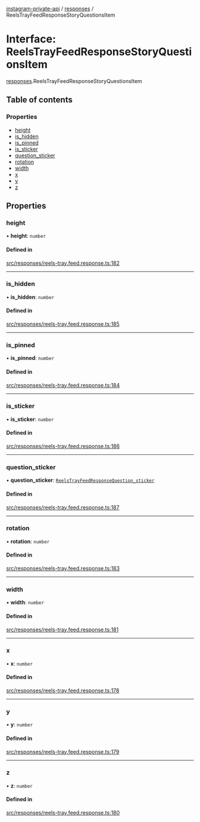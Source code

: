 [instagram-private-api](../../README.md) / [responses](../../modules/responses.md) / ReelsTrayFeedResponseStoryQuestionsItem

# Interface: ReelsTrayFeedResponseStoryQuestionsItem

[responses](../../modules/responses.md).ReelsTrayFeedResponseStoryQuestionsItem

## Table of contents

### Properties

- [height](ReelsTrayFeedResponseStoryQuestionsItem.md#height)
- [is\_hidden](ReelsTrayFeedResponseStoryQuestionsItem.md#is_hidden)
- [is\_pinned](ReelsTrayFeedResponseStoryQuestionsItem.md#is_pinned)
- [is\_sticker](ReelsTrayFeedResponseStoryQuestionsItem.md#is_sticker)
- [question\_sticker](ReelsTrayFeedResponseStoryQuestionsItem.md#question_sticker)
- [rotation](ReelsTrayFeedResponseStoryQuestionsItem.md#rotation)
- [width](ReelsTrayFeedResponseStoryQuestionsItem.md#width)
- [x](ReelsTrayFeedResponseStoryQuestionsItem.md#x)
- [y](ReelsTrayFeedResponseStoryQuestionsItem.md#y)
- [z](ReelsTrayFeedResponseStoryQuestionsItem.md#z)

## Properties

### height

• **height**: `number`

#### Defined in

[src/responses/reels-tray.feed.response.ts:182](https://github.com/Nerixyz/instagram-private-api/blob/b3351b9/src/responses/reels-tray.feed.response.ts#L182)

___

### is\_hidden

• **is\_hidden**: `number`

#### Defined in

[src/responses/reels-tray.feed.response.ts:185](https://github.com/Nerixyz/instagram-private-api/blob/b3351b9/src/responses/reels-tray.feed.response.ts#L185)

___

### is\_pinned

• **is\_pinned**: `number`

#### Defined in

[src/responses/reels-tray.feed.response.ts:184](https://github.com/Nerixyz/instagram-private-api/blob/b3351b9/src/responses/reels-tray.feed.response.ts#L184)

___

### is\_sticker

• **is\_sticker**: `number`

#### Defined in

[src/responses/reels-tray.feed.response.ts:186](https://github.com/Nerixyz/instagram-private-api/blob/b3351b9/src/responses/reels-tray.feed.response.ts#L186)

___

### question\_sticker

• **question\_sticker**: [`ReelsTrayFeedResponseQuestion_sticker`](ReelsTrayFeedResponseQuestion_sticker.md)

#### Defined in

[src/responses/reels-tray.feed.response.ts:187](https://github.com/Nerixyz/instagram-private-api/blob/b3351b9/src/responses/reels-tray.feed.response.ts#L187)

___

### rotation

• **rotation**: `number`

#### Defined in

[src/responses/reels-tray.feed.response.ts:183](https://github.com/Nerixyz/instagram-private-api/blob/b3351b9/src/responses/reels-tray.feed.response.ts#L183)

___

### width

• **width**: `number`

#### Defined in

[src/responses/reels-tray.feed.response.ts:181](https://github.com/Nerixyz/instagram-private-api/blob/b3351b9/src/responses/reels-tray.feed.response.ts#L181)

___

### x

• **x**: `number`

#### Defined in

[src/responses/reels-tray.feed.response.ts:178](https://github.com/Nerixyz/instagram-private-api/blob/b3351b9/src/responses/reels-tray.feed.response.ts#L178)

___

### y

• **y**: `number`

#### Defined in

[src/responses/reels-tray.feed.response.ts:179](https://github.com/Nerixyz/instagram-private-api/blob/b3351b9/src/responses/reels-tray.feed.response.ts#L179)

___

### z

• **z**: `number`

#### Defined in

[src/responses/reels-tray.feed.response.ts:180](https://github.com/Nerixyz/instagram-private-api/blob/b3351b9/src/responses/reels-tray.feed.response.ts#L180)
